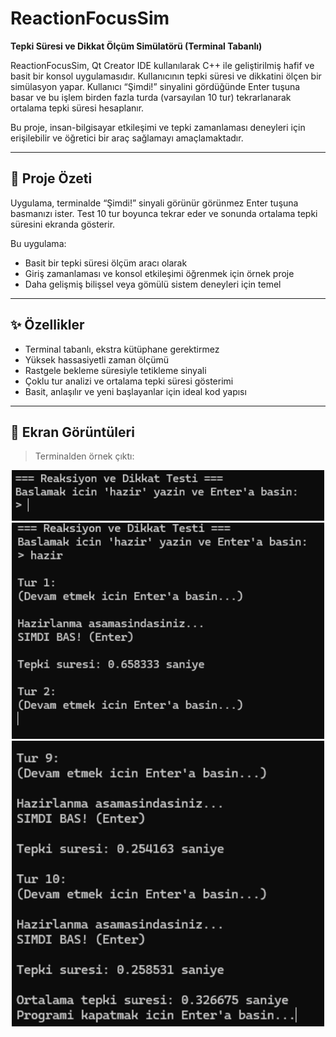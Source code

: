 # ReactionFocusSim  
**Tepki Süresi ve Dikkat Ölçüm Simülatörü (Terminal Tabanlı)**  

ReactionFocusSim, Qt Creator IDE kullanılarak C++ ile geliştirilmiş hafif ve basit bir konsol uygulamasıdır. Kullanıcının tepki süresi ve dikkatini ölçen bir simülasyon yapar. Kullanıcı “Şimdi!” sinyalini gördüğünde Enter tuşuna basar ve bu işlem birden fazla turda (varsayılan 10 tur) tekrarlanarak ortalama tepki süresi hesaplanır.

Bu proje, insan-bilgisayar etkileşimi ve tepki zamanlaması deneyleri için erişilebilir ve öğretici bir araç sağlamayı amaçlamaktadır.

---

## 🧠 Proje Özeti

Uygulama, terminalde “Şimdi!” sinyali görünür görünmez Enter tuşuna basmanızı ister. Test 10 tur boyunca tekrar eder ve sonunda ortalama tepki süresini ekranda gösterir.

Bu uygulama:
- Basit bir tepki süresi ölçüm aracı olarak  
- Giriş zamanlaması ve konsol etkileşimi öğrenmek için örnek proje  
- Daha gelişmiş bilişsel veya gömülü sistem deneyleri için temel  

---

## ✨ Özellikler

- Terminal tabanlı, ekstra kütüphane gerektirmez  
- Yüksek hassasiyetli zaman ölçümü  
- Rastgele bekleme süresiyle tetikleme sinyali  
- Çoklu tur analizi ve ortalama tepki süresi gösterimi  
- Basit, anlaşılır ve yeni başlayanlar için ideal kod yapısı  

---

## 📸 Ekran Görüntüleri

> Terminalden örnek çıktı:

<p align="center">
  <img src="Photo's/1.png" alt="Ekran Görüntüsü 1" width="500"/><br/>
  <img src="Photo's/2.png" alt="Ekran Görüntüsü 2" width="500"/><br/>
  <img src="Photo's/3.png" alt="Ekran Görüntüsü 3" width="500"/>
</p>
